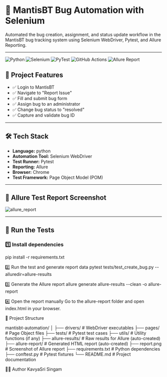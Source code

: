 # 🐞 MantisBT Bug Automation with Selenium

Automated the bug creation, assignment, and status update workflow in the MantisBT bug tracking system using Selenium WebDriver, Pytest, and Allure Reporting.

---

![Python](https://img.shields.io/badge/Python-3776AB?style=for-the-badge&logo=python&logoColor=white)
![Selenium](https://img.shields.io/badge/Selenium-43B02A?style=for-the-badge&logo=selenium&logoColor=white)
![PyTest](https://img.shields.io/badge/PyTest-0A9EDC?style=for-the-badge&logo=pytest&logoColor=white)
![GitHub Actions](https://img.shields.io/badge/GitHub_Actions-2088FF?style=for-the-badge&logo=github-actions&logoColor=white)
![Allure Report](https://img.shields.io/badge/Allure-ED2B88?style=for-the-badge&logo=allure&logoColor=white)


## 🚀 Project Features

- ✅ Login to MantisBT
- ✅ Navigate to "Report Issue"
- ✅ Fill and submit bug form
- ✅ Assign bug to an administrator
- ✅ Change bug status to "resolved"
- ✅ Capture and validate bug ID

---

## 🛠️ Tech Stack

- **Language:** python
- **Automation Tool:** Selenium WebDriver
- **Test Runner:** Pytest
- **Reporting:** Allure
- **Browser:** Chrome
- **Test Framework:** Page Object Model (POM)

---

## 📸 Allure Test Report Screenshot

![allure_report](https://github.com/user-attachments/assets/466ef382-e71e-441a-a479-19d1bec9f890)


---

## 🧪 Run the Tests

### 1️⃣ Install dependencies

pip install -r requirements.txt

2️⃣ Run the test and generate report data
pytest tests/test_create_bug.py --alluredir=allure-results

3️⃣ Generate the Allure report
allure generate allure-results --clean -o allure-report

4️⃣ Open the report manually
Go to the allure-report folder and open index.html in your browser.

📁 Project Structure

mantisbt-automation/
│
├── drivers/               # WebDriver executables
├── pages/                 # Page Object files
├── tests/                 # Pytest test cases
├── utils/                 # Utility functions (if any)
├── allure-results/        # Raw results for Allure (auto-created)
├── allure-report/         # Generated HTML report (auto-created)
├── report.png             # Screenshot of Allure report
├── requirements.txt       # Python dependencies
├── conftest.py            # Pytest fixtures
└── README.md              # Project documentation


🙋‍♀️ Author
KavyaSri Singam
